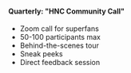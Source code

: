 #### Quarterly: "HNC Community Call"
- Zoom call for superfans
- 50-100 participants max
- Behind-the-scenes tour
- Sneak peeks
- Direct feedback session
